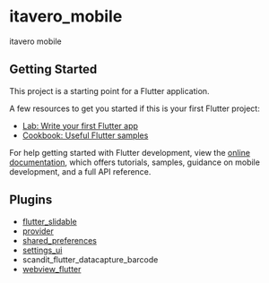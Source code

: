 # itavero_mobile

itavero mobile

## Getting Started

This project is a starting point for a Flutter application.

A few resources to get you started if this is your first Flutter project:

- [Lab: Write your first Flutter app](https://docs.flutter.dev/get-started/codelab)
- [Cookbook: Useful Flutter samples](https://docs.flutter.dev/cookbook)

For help getting started with Flutter development, view the
[online documentation](https://docs.flutter.dev/), which offers tutorials,
samples, guidance on mobile development, and a full API reference.

## Plugins
- [flutter_slidable](https://pub.dev/packages/flutter_slidable)
- [provider](https://pub.dev/packages/provider)
- [shared_preferences](https://pub.dev/packages/shared_preferences)
- [settings_ui](https://pub.dev/packages/settings_ui)
- scandit_flutter_datacapture_barcode
- [webview_flutter](https://pub.dev/packages/webview_flutter)
